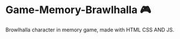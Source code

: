 # Game-Memory-Brawlhalla :video_game:
Browlhalla character in memory game, made with HTML CSS AND JS.